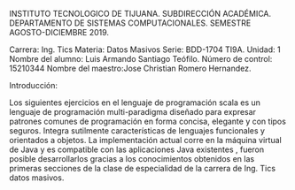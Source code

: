 INSTITUTO TECNOLOGICO DE TIJUANA.
SUBDIRECCIÓN ACADÉMICA.
DEPARTAMENTO DE SISTEMAS COMPUTACIONALES.
SEMESTRE AGOSTO-DICIEMBRE 2019.

Carrera: Ing. Tics
Materia: Datos Masivos
Serie: BDD-1704 TI9A.
Unidad: 1
Nombre del alumno: Luis Armando Santiago Teófilo.
Número de control: 15210344
Nombre del maestro:Jose Christian Romero Hernandez.


Introducción:

Los siguientes  ejercicios en el lenguaje de programación scala es un lenguaje de programación multi-paradigma diseñado para expresar patrones comunes de programación en forma concisa, elegante y con tipos seguros. Integra sutilmente características de lenguajes funcionales y orientados a objetos. La implementación actual corre en la máquina virtual de Java y es compatible con las aplicaciones Java existentes , fueron posible desarrollarlos gracias a los conocimientos obtenidos en las primeras secciones de la clase de especialidad de la carrera de Ing. Tics datos masivos.

